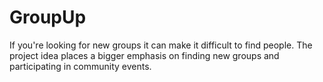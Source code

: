 # GroupUp
If you're looking for new groups it can make it difficult to find people. The project idea places a bigger emphasis on finding new groups and participating in community events. 
